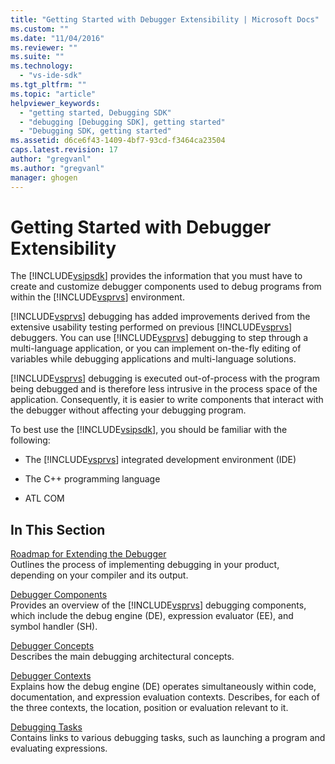 ```yaml
---
title: "Getting Started with Debugger Extensibility | Microsoft Docs"
ms.custom: ""
ms.date: "11/04/2016"
ms.reviewer: ""
ms.suite: ""
ms.technology: 
  - "vs-ide-sdk"
ms.tgt_pltfrm: ""
ms.topic: "article"
helpviewer_keywords: 
  - "getting started, Debugging SDK"
  - "debugging [Debugging SDK], getting started"
  - "Debugging SDK, getting started"
ms.assetid: d6ce6f43-1409-4bf7-93cd-f3464ca23504
caps.latest.revision: 17
author: "gregvanl"
ms.author: "gregvanl"
manager: ghogen
---
```

# Getting Started with Debugger Extensibility
The [!INCLUDE[vsipsdk](../../extensibility/includes/vsipsdk_md.md)] provides the information that you must have to create and customize debugger components used to debug programs from within the [!INCLUDE[vsprvs](../../code-quality/includes/vsprvs_md.md)] environment.  
  
 [!INCLUDE[vsprvs](../../code-quality/includes/vsprvs_md.md)] debugging has added improvements derived from the extensive usability testing performed on previous [!INCLUDE[vsprvs](../../code-quality/includes/vsprvs_md.md)] debuggers. You can use [!INCLUDE[vsprvs](../../code-quality/includes/vsprvs_md.md)] debugging to step through a multi-language application, or you can implement on-the-fly editing of variables while debugging applications and multi-language solutions.  
  
 [!INCLUDE[vsprvs](../../code-quality/includes/vsprvs_md.md)] debugging is executed out-of-process with the program being debugged and is therefore less intrusive in the process space of the application. Consequently, it is easier to write components that interact with the debugger without affecting your debugging program.  
  
 To best use the [!INCLUDE[vsipsdk](../../extensibility/includes/vsipsdk_md.md)], you should be familiar with the following:  
  
-   The [!INCLUDE[vsprvs](../../code-quality/includes/vsprvs_md.md)] integrated development environment (IDE)  
  
-   The C++ programming language  
  
-   ATL COM  
  
## In This Section  
 [Roadmap for Extending the Debugger](../../extensibility/debugger/roadmap-for-extending-the-debugger.md)  
 Outlines the process of implementing debugging in your product, depending on your compiler and its output.  
  
 [Debugger Components](../../extensibility/debugger/debugger-components.md)  
 Provides an overview of the [!INCLUDE[vsprvs](../../code-quality/includes/vsprvs_md.md)] debugging components, which include the debug engine (DE), expression evaluator (EE), and symbol handler (SH).  
  
 [Debugger Concepts](../../extensibility/debugger/debugger-concepts.md)  
 Describes the main debugging architectural concepts.  
  
 [Debugger Contexts](../../extensibility/debugger/debugger-contexts.md)  
 Explains how the debug engine (DE) operates simultaneously within code, documentation, and expression evaluation contexts. Describes, for each of the three contexts, the location, position or evaluation relevant to it.  
  
 [Debugging Tasks](../../extensibility/debugger/debugging-tasks.md)  
 Contains links to various debugging tasks, such as launching a program and evaluating expressions.